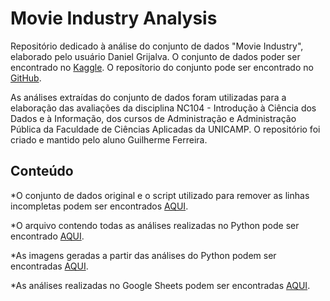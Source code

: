 # Movie Industry Analysis
Repositório dedicado à análise do conjunto de dados "Movie Industry", elaborado pelo usuário Daniel Grijalva.
O conjunto de dados poder ser encontrado no [Kaggle](https://www.kaggle.com/datasets/danielgrijalvas/movies).
O reposítorio do conjunto pode ser encontrado no [GitHub](https://github.com/danielgrijalva/movie-stats).

As análises extraídas do conjunto de dados foram utilizadas para a elaboração das avaliações da disciplina NC104 - Introdução à Ciência dos Dados e à Informação, dos cursos de Administração e Administração Pública da Faculdade de Ciências Aplicadas da UNICAMP. O repositório foi criado e mantido pelo aluno Guilherme Ferreira.

## Conteúdo
*O conjunto de dados original e o script utilizado para remover as linhas incompletas podem ser encontrados [AQUI](https://github.com/guicns/movie-industry-analysis/tree/main/1.%20Originais%20e%20Script).

*O arquivo contendo todas as análises realizadas no Python pode ser encontrado [AQUI](https://github.com/guicns/movie-industry-analysis/blob/main/2.%20An%C3%A1lise%20Python/movies_python_analysis.ipynb).

*As imagens geradas a partir das análises do Python podem ser encontradas [AQUI](https://github.com/guicns/movie-industry-analysis/tree/main/3.%20Produtos%20e%20Google%20Sheet/Produtos).

*As análises realizadas no Google Sheets podem ser encontradas [AQUI](https://github.com/guicns/movie-industry-analysis/blob/main/3.%20Produtos%20e%20Google%20Sheet/Sheets_analisys.ods).